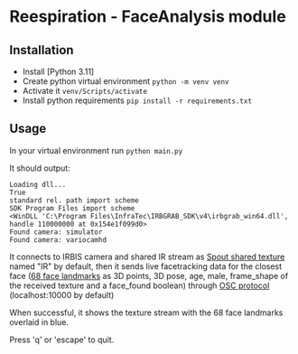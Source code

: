 # Reespiration - FaceAnalysis module

## Installation 
- Install [Python 3.11]
- Create python virtual environment `python -m venv venv`
- Activate it `venv/Scripts/activate`
- Install python requirements `pip install -r requirements.txt`


## Usage
In your virtual environment run `python main.py`

It should output:
```Capture range from T 25.0 (298.15 K) to 36.0 (309.15 K)
Loading dll...
True
standard rel. path import scheme
SDK Program Files import scheme
<WinDLL 'C:\Program Files\InfraTec\IRBGRAB_SDK\v4\irbgrab_win64.dll', handle 110000000 at 0x154e1f099d0>
Found camera: simulator
Found camera: variocamhd
```

It connects to IRBIS camera and shared IR stream as  [Spout shared texture](https://leadedge.github.io/) named "IR" by default, then it sends live facetracking data for the closest face ([68 face landmarks](https://www.ncbi.nlm.nih.gov/pmc/articles/PMC10066970/) as 3D points, 3D pose, age, male, frame_shape of the received texture and a face_found boolean) through [OSC protocol](https://en.wikipedia.org/wiki/Open_Sound_Control) (localhost:10000 by default)

When successful, it shows the texture stream with the 68 face landmarks overlaid in blue.

Press 'q' or 'escape' to quit.

